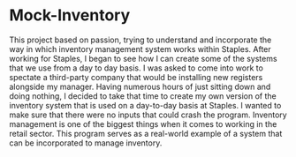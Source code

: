 # Mock-Inventory
This project based on passion, trying to understand and incorporate the way in which inventory management system works within Staples. After working for Staples, I began  to see how I can create some of the systems that we use from a day to day basis.
I was asked to come into work to spectate a third-party company that would be installing new registers alongside my manager. Having numerous hours of just sitting down and doing nothing, I decided to take that time to create my own version of the inventory system that is used on a day-to-day basis at Staples. I wanted to make sure that there were no inputs that could crash the program. Inventory management is one of the biggest things when it comes to working in the retail sector. This program serves as a real-world example of a system that can be incorporated to manage inventory. 
